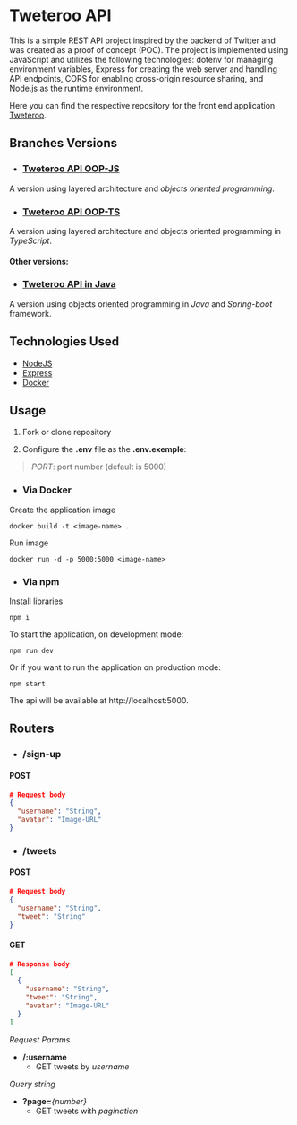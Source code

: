 # Tweteroo API

This is a simple REST API project inspired by the backend of Twitter and was created as a proof of concept (POC). 
The project is implemented using JavaScript and utilizes the following technologies: dotenv for managing environment variables, Express for creating the web server and handling API endpoints, CORS for enabling cross-origin resource sharing, and Node.js as the runtime environment. 

Here you can find the respective repository for the front end application [Tweteroo](https://github.com/Tallispt/tweteroo-front).

## Branches Versions

- ### [Tweteroo API OOP-JS](https://github.com/Tallispt/tweteroo/tree/oop-js)

A version using layered architecture and *objects oriented programming*.

- ### [Tweteroo API OOP-TS](https://github.com/Tallispt/tweteroo/tree/oop-ts)

A version using layered architecture and objects oriented programming in *TypeScript*.

#### Other versions:
- ### [Tweteroo API in Java](https://github.com/Tallispt/tweetero-api-java)

A version using objects oriented programming in *Java* and *Spring-boot* framework.

## Technologies Used

- [NodeJS](https://nodejs.org/pt-br/docs)
- [Express](https://expressjs.com/)
- [Docker](https://docs.docker.com/)

## Usage

1. Fork or clone repository

2. Configure the **.env** file as the **.env.exemple**:
  > *PORT*: port number (default is 5000)

- ### Via Docker

Create the application image  
```
docker build -t <image-name> .
```

Run image  
```
docker run -d -p 5000:5000 <image-name>
```

- ### Via npm

Install libraries  
```
npm i
```

To start the application, on development mode:  
```
npm run dev
```

Or if you want to run the application on production mode:  
```
npm start
```

The api will be available at http://localhost:5000.

## Routers

- ### /sign-up

#### POST

```json
# Request body
{
  "username": "String",
  "avatar": "Image-URL"
}
```

- ### /tweets

#### POST

```json
# Request body
{
  "username": "String",
  "tweet": "String"
}
```

#### GET

```json
# Response body
[
  {
    "username": "String",
    "tweet": "String",
    "avatar": "Image-URL"
  }
]
```

*Request Params*

- **/:username**  
  - GET tweets by *username*  

*Query string*  
- **?page=***{number}*
  - GET tweets with *pagination*  
